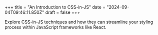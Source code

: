 +++
title = "An Introduction to CSS-in-JS"
date = "2024-09-04T09:46:11.850Z"
draft = false
+++

Explore CSS-in-JS techniques and how they can streamline your styling process within JavaScript frameworks like React.
        